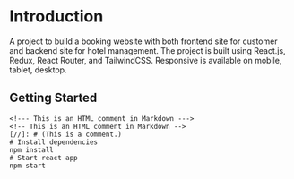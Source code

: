 # Introduction

A project to build a booking website with both frontend site for customer and backend site for hotel management.
The project is built using React.js, Redux, React Router, and TailwindCSS.
Responsive is available on mobile, tablet, desktop.

## Getting Started

```
<!--- This is an HTML comment in Markdown --->
<!-- This is an HTML comment in Markdown -->
[//]: # (This is a comment.)
# Install dependencies
npm install
# Start react app
npm start
```
